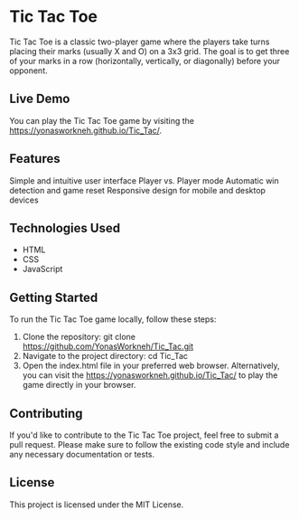 # Tic Tac Toe
Tic Tac Toe is a classic two-player game where the players take turns placing their marks (usually X and O) on a 3x3 grid. The goal is to get three of your marks in a row (horizontally, vertically, or diagonally) before your opponent.

## Live Demo
You can play the Tic Tac Toe game by visiting the https://yonasworkneh.github.io/Tic_Tac/.

## Features
Simple and intuitive user interface
Player vs. Player mode
Automatic win detection and game reset
Responsive design for mobile and desktop devices
## Technologies Used
- HTML
- CSS
- JavaScript
## Getting Started
To run the Tic Tac Toe game locally, follow these steps:

1. Clone the repository:
git clone https://github.com/YonasWorkneh/Tic_Tac.git
2. Navigate to the project directory:
cd Tic_Tac
3. Open the index.html file in your preferred web browser.
Alternatively, you can visit the https://yonasworkneh.github.io/Tic_Tac/ to play the game directly in your browser.

## Contributing
If you'd like to contribute to the Tic Tac Toe project, feel free to submit a pull request. Please make sure to follow the existing code style and include any necessary documentation or tests.

## License
This project is licensed under the MIT License.
 
